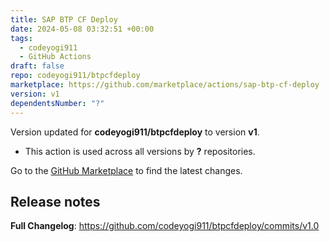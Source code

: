```yaml
---
title: SAP BTP CF Deploy
date: 2024-05-08 03:32:51 +00:00
tags:
  - codeyogi911
  - GitHub Actions
draft: false
repo: codeyogi911/btpcfdeploy
marketplace: https://github.com/marketplace/actions/sap-btp-cf-deploy
version: v1
dependentsNumber: "?"
---
```



Version updated for **codeyogi911/btpcfdeploy** to version **v1**.
- This action is used across all versions by **?** repositories.

Go to the [GitHub Marketplace](https://github.com/marketplace/actions/sap-btp-cf-deploy) to find the latest changes.

## Release notes

**Full Changelog**: https://github.com/codeyogi911/btpcfdeploy/commits/v1.0
